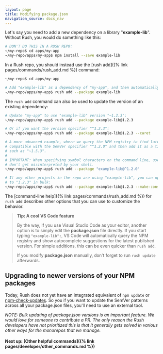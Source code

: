 ```yaml
---
layout: page
title: Modifying package.json
navigation_source: docs_nav
---
```


Let's say you need to add a new dependency on a library "**example-lib**".  Without Rush, you would do something like this:

```sh
# DON'T DO THIS IN A RUSH REPO:
~/my-repo$ cd apps/my-app
~/my-repo/apps/my-app$ npm install --save example-lib
```

In a Rush repo, you should instead use the [rush add]({% link pages/commands/rush_add.md %}) command:

```sh
~/my-repo$ cd apps/my-app

# Add "example-lib" as a dependency of "my-app", and then automatically run "rush update":
~/my-repo/apps/my-app$ rush add --package example-lib
```

The `rush add` command can also be used to update the version of an existing dependency:

```sh
# Update "my-app" to use "example-lib" version "~1.2.3":
~/my-repo/apps/my-app$ rush add --package example-lib@1.2.3

# Or if you want the version specifier "^1.2.3":
~/my-repo/apps/my-app$ rush add --package example-lib@1.2.3 --caret

# A more advanced example, where we query the NPM registry to find latest version that is
# compatible with the SemVer specifier "^1.2.0" and then add it as a tilde dependency
# such as "~1.5.3".
#
# IMPORTANT: When specifying symbol characters on the command line, use quotes so they
# don't get misinterpreted by your shell.
~/my-repo/apps/my-app$ rush add --package "example-lib@^1.2.0"

# If any other projects in the repo are using "example-lib", you can update them all
# to "1.2.3" in bulk:
~/my-repo/apps/my-app$ rush add --package example-lib@1.2.3 --make-consistent

```

The [command-line help]({% link pages/commands/rush_add.md %}) for `rush add` describes other options that you can use to customize the behavior.


> **Tip: A cool VS Code feature**
>
> By the way, if you use Visual Studio Code as your editor, another option is to simply edit the **package.json** file directly. If you start typing `"example-lib":`, VS Code will automatically query the NPM registry and show autocomplete suggestions for the latest published version.  For simple additions, this can be even quicker than `rush add`.
>
> If you modify **package.json** manually, don't forget to run `rush update` afterwards.


## Upgrading to newer versions of your NPM packages

Today, Rush does not yet have an integrated equivalent of `npm update` or [npm-check-updates](https://www.npmjs.com/package/npm-check-updates).  So you if you want to update the SemVer patterns across all your package.json files, you'll need to use an external tool.

*NOTE: Bulk updating of package.json versions is an important feature.  We would love for someone to contribute a PR.  The only reason the Rush developers have not prioritized this is that it generally gets solved in various other ways for the monorepos that we manage.*

#### Next up: [Other helpful commands]({% link pages/developer/other_commands.md %})
